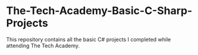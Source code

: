 # The-Tech-Academy-Basic-C-Sharp-Projects

This repository contains all the basic C# projects I completed while attending The Tech Academy. 
